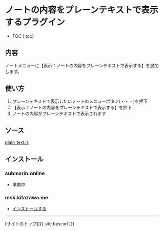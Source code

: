 # ノートの内容をプレーンテキストで表示するプラグイン

* TOC
{:toc}

## 内容
ノートメニューに【表示：ノートの内容をプレーンテキストで表示する】を追加します。

## 使い方

1. プレーンテキストで表示したいノートのメニューボタン(・・・)を押下
2. 【表示：ノートの内容をプレーンテキストで表示する】を押下
3. ノートの内容がプレーンテキストで表示されます  

## ソース
[plain_text.is](https://github.com/elysion-pre/MisskeyPlugins/blob/main/src/plain_text.is)

## インストール

### submarin.online
 - 準備中

### msk.kitazawa.me
- [インストールする](https://msk.kitazawa.me/install-extentions?url=https://elysion-pre.github.io/MisskeyPlugins/json/plain_text.json&hash=9f486166b8affc9fc03d9a13588413b8e442048c7c26933dd23e6f8cbc842328a08d88a0f15a6680be41f33e0052695722e7c60861ec45f5d27b1b2f7fc93b2b)

----

[サイトのトップ]({{ site.baseurl }})

